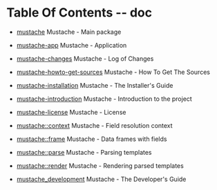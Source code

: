 
[//000000001]: # (Table of contents generated by tcllib/doctools/toc with format 'markdown')

# Table Of Contents \-\- doc

  - [mustache](doc/files/mustache\.md) Mustache \- Main package

  - [mustache\-app](doc/files/mustache\_application\.md) Mustache \- Application

  - [mustache\-changes](doc/files/mustache\_changes\.md) Mustache \- Log of Changes

  - [mustache\-howto\-get\-sources](doc/files/mustache\_howto\_get\_sources\.md) Mustache \- How To Get The Sources

  - [mustache\-installation](doc/files/mustache\_howto\_installation\.md) Mustache \- The Installer's Guide

  - [mustache\-introduction](doc/files/mustache\_introduction\.md) Mustache \- Introduction to the project

  - [mustache\-license](doc/files/mustache\_license\.md) Mustache \- License

  - [mustache::context](doc/files/mustache\_context\.md) Mustache \- Field resolution context

  - [mustache::frame](doc/files/mustache\_frame\.md) Mustache \- Data frames with fields

  - [mustache::parse](doc/files/mustache\_parse\.md) Mustache \- Parsing templates

  - [mustache::render](doc/files/mustache\_render\.md) Mustache \- Rendering parsed templates

  - [mustache\_development](doc/files/mustache\_howto\_development\.md) Mustache \- The Developer's Guide
